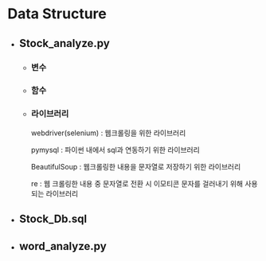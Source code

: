 
# Data Structure



+ ## Stock_analyze.py
  - ### 변수
     
  - ### 함수
  
  - ### 라이브러리
    webdriver(selenium) : 웹크롤링을 위한 라이브러리
    
    pymysql : 파이썬 내에서 sql과 연동하기 위한 라이브러리
    
    BeautifulSoup : 웹크롤링한 내용을 문자열로 저장하기 위한 라이브러리
    
    re : 웹 크롤링한 내용 중 문자열로 전환 시 이모티콘 문자를 걸러내기 위해 사용되는 라이브러리





+ ## Stock_Db.sql



+ ## word_analyze.py
